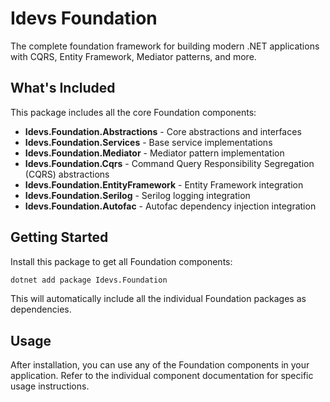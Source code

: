 # Idevs Foundation

The complete foundation framework for building modern .NET applications with CQRS, Entity Framework, Mediator patterns, and more.

## What's Included

This package includes all the core Foundation components:

- **Idevs.Foundation.Abstractions** - Core abstractions and interfaces
- **Idevs.Foundation.Services** - Base service implementations
- **Idevs.Foundation.Mediator** - Mediator pattern implementation
- **Idevs.Foundation.Cqrs** - Command Query Responsibility Segregation (CQRS) abstractions
- **Idevs.Foundation.EntityFramework** - Entity Framework integration
- **Idevs.Foundation.Serilog** - Serilog logging integration
- **Idevs.Foundation.Autofac** - Autofac dependency injection integration

## Getting Started

Install this package to get all Foundation components:

```bash
dotnet add package Idevs.Foundation
```

This will automatically include all the individual Foundation packages as dependencies.

## Usage

After installation, you can use any of the Foundation components in your application. Refer to the individual component documentation for specific usage instructions.
